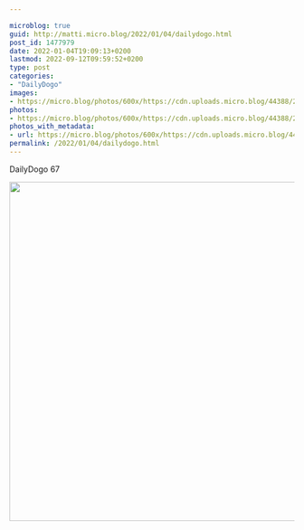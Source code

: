 ```yaml
---

microblog: true
guid: http://matti.micro.blog/2022/01/04/dailydogo.html
post_id: 1477979
date: 2022-01-04T19:09:13+0200
lastmod: 2022-09-12T09:59:52+0200
type: post
categories:
- "DailyDogo"
images:
- https://micro.blog/photos/600x/https://cdn.uploads.micro.blog/44388/2022/47a52603fa.jpg
photos:
- https://micro.blog/photos/600x/https://cdn.uploads.micro.blog/44388/2022/47a52603fa.jpg
photos_with_metadata:
- url: https://micro.blog/photos/600x/https://cdn.uploads.micro.blog/44388/2022/47a52603fa.jpg
permalink: /2022/01/04/dailydogo.html
---
```

DailyDogo 67

<img src="/media/uploads/2022/47a52603fa.jpg" width="600" height="600" alt="" />
